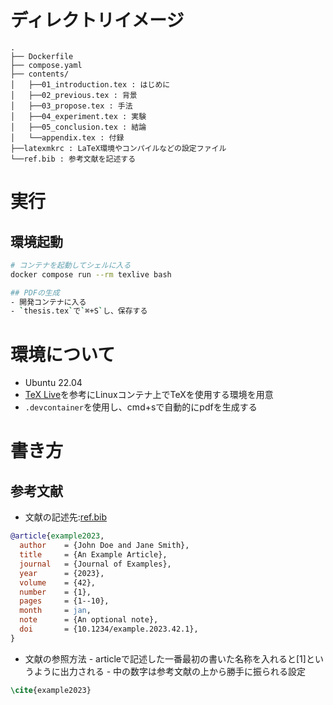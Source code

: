 # ディレクトリイメージ
```
.
├── Dockerfile
├── compose.yaml
├── contents/
│   ├──01_introduction.tex : はじめに
│   ├──02_previous.tex : 背景
│   ├──03_propose.tex : 手法
│   ├──04_experiment.tex : 実験
│   ├──05_conclusion.tex : 結論
│   └──appendix.tex : 付録
├──latexmkrc : LaTeX環境やコンパイルなどの設定ファイル
└──ref.bib : 参考文献を記述する
```

# 実行
## 環境起動
```bash
# コンテナを起動してシェルに入る
docker compose run --rm texlive bash

## PDFの生成
- 開発コンテナに入る
- `thesis.tex`で`⌘+S`し、保存する
```

# 環境について
- Ubuntu 22.04 
- [TeX Live](https://texwiki.texjp.org/?Linux%2FLinux%20Mint#texlive)を参考にLinuxコンテナ上でTeXを使用する環境を用意
- `.devcontainer`を使用し、cmd+sで自動的にpdfを生成する

# 書き方
## 参考文献
- 文献の記述先:[ref.bib](./proceedings.bib)
```bib
@article{example2023,
  author    = {John Doe and Jane Smith},
  title     = {An Example Article},
  journal   = {Journal of Examples},
  year      = {2023},
  volume    = {42},
  number    = {1},
  pages     = {1--10},
  month     = jan,
  note      = {An optional note},
  doi       = {10.1234/example.2023.42.1},
}
```
- 文献の参照方法
      - articleで記述した一番最初の書いた名称を入れると[1]というように出力される
      - 中の数字は参考文献の上から勝手に振られる設定
```tex
\cite{example2023}
```